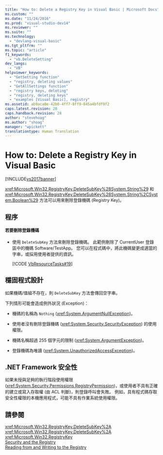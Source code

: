 ```yaml
---
title: "How to: Delete a Registry Key in Visual Basic | Microsoft Docs"
ms.custom: ""
ms.date: "11/24/2016"
ms.prod: "visual-studio-dev14"
ms.reviewer: ""
ms.suite: ""
ms.technology: 
  - "devlang-visual-basic"
ms.tgt_pltfrm: ""
ms.topic: "article"
f1_keywords: 
  - "vb.DeleteSetting"
dev_langs: 
  - "VB"
helpviewer_keywords: 
  - "GetSetting function"
  - "registry, deleting values"
  - "GetAllSettings function"
  - "registry keys, deleting"
  - "registry, deleting keys"
  - "examples [Visual Basic], registry"
ms.assetid: ab9aca0e-42b0-4ff7-8ff9-845a4bfdf9f2
caps.latest.revision: 28
caps.handback.revision: 28
author: "stevehoag"
ms.author: "shoag"
manager: "wpickett"
translationtype: Human Translation
---
```

# How to: Delete a Registry Key in Visual Basic
[!INCLUDE[vs2017banner](../../../../csharp/includes/vs2017banner.md)]

<xref:Microsoft.Win32.RegistryKey.DeleteSubKey%28System.String%29> 和 <xref:Microsoft.Win32.RegistryKey.DeleteSubKey%28System.String%2CSystem.Boolean%29> 方法可以用來刪除登錄機碼 \(Registry Key\)。  
  
## 程序  
  
#### 若要刪除登錄機碼  
  
-   使用 `DeleteSubKey` 方法來刪除登錄機碼。  此範例刪除了 CurrentUser 登錄區中的機碼 Software\/TestApp。  您可以在程式碼中，將此機碼變更成適當的字串，或採用使用者提供的資訊。  
  
     [!CODE [VbResourceTasks#19](../CodeSnippet/VS_Snippets_VBCSharp/VbResourceTasks#19)]  
  
## 穩固程式設計  
 如果機碼\/值組不存在，則 `DeleteSubKey` 方法會傳回空字串。  
  
 下列情形可能會造成例外狀況 \(Exception\)：  
  
-   機碼的名稱為 `Nothing` \(<xref:System.ArgumentNullException>\)。  
  
-   使用者沒有刪除登錄機碼 \(<xref:System.Security.SecurityException>\) 的使用權限。  
  
-   機碼名稱超過 255 個字元的限制 \(<xref:System.ArgumentException>\)。  
  
-   登錄機碼為唯讀 \(<xref:System.UnauthorizedAccessException>\)。  
  
## .NET Framework 安全性  
 如果未授與足夠的執行階段使用權限 \(<xref:System.Security.Permissions.RegistryPermission>\)，或使用者不具有正確的建立或寫入存取權 \(由 ACL 判斷\)，則登錄呼叫會失敗。  例如，具有程式碼存取安全性權限的本機應用程式，可能不具有作業系統使用權限。  
  
## 請參閱  
 <xref:Microsoft.Win32.RegistryKey.DeleteSubKey%2A>   
 <xref:Microsoft.Win32.RegistryKey.DeleteSubKey%2A>   
 <xref:Microsoft.Win32.RegistryKey>   
 [Security and the Registry](../../../../visual-basic/developing-apps/programming/computer-resources/security-and-the-registry.md)   
 [Reading from and Writing to the Registry](../../../../visual-basic/developing-apps/programming/computer-resources/reading-from-and-writing-to-the-registry.md)